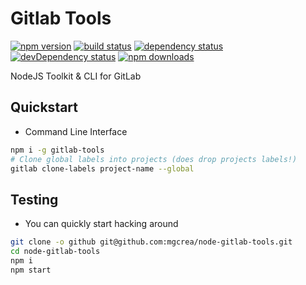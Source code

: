 # Gitlab Tools

[![npm version](https://img.shields.io/npm/v/gitlab-tools.svg)](https://www.npmjs.com/package/gitlab-tools)
[![build status](http://img.shields.io/travis/mgcrea/node-gitlab-tools/master.svg?style=flat)](http://travis-ci.org/mgcrea/node-gitlab-tools)
[![dependency status](http://img.shields.io/david/mgcrea/node-gitlab-tools.svg?style=flat)](https://david-dm.org/mgcrea/node-gitlab-tools)
[![devDependency status](http://img.shields.io/david/dev/mgcrea/node-gitlab-tools.svg?style=flat)](https://david-dm.org/mgcrea/node-gitlab-tools#info=devDependencies)
[![npm downloads](https://img.shields.io/npm/dm/gitlab-tools.svg)](https://www.npmjs.com/package/gitlab-tools)

NodeJS Toolkit & CLI for GitLab

## Quickstart

- Command Line Interface

```bash
npm i -g gitlab-tools
# Clone global labels into projects (does drop projects labels!)
gitlab clone-labels project-name --global
```

## Testing

- You can quickly start hacking around

```bash
git clone -o github git@github.com:mgcrea/node-gitlab-tools.git
cd node-gitlab-tools
npm i
npm start
```
